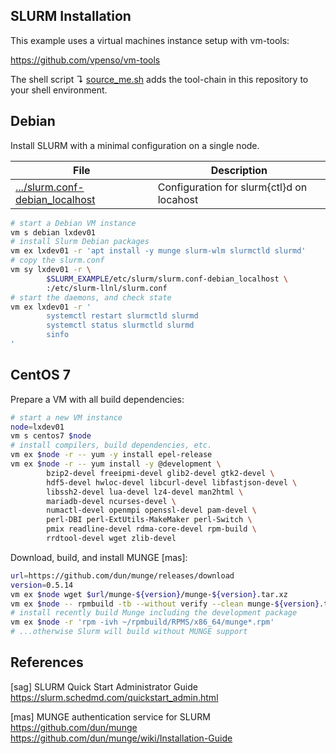## SLURM Installation

This example uses a virtual machines instance setup with vm-tools:

https://github.com/vpenso/vm-tools

The shell script ↴ [source_me.sh][0] adds the tool-chain in this repository to 
your shell environment.

## Debian

Install SLURM with a minimal configuration on a single node.

File                                 | Description
-------------------------------------|----------------------------------
[.../slurm.conf-debian_localhost][1] | Configuration for slurm{ctl}d on locahost 

```bash
# start a Debian VM instance
vm s debian lxdev01
# install Slurm Debian packages
vm ex lxdev01 -r 'apt install -y munge slurm-wlm slurmctld slurmd'
# copy the slurm.conf
vm sy lxdev01 -r \
        $SLURM_EXAMPLE/etc/slurm/slurm.conf-debian_localhost \
        :/etc/slurm-llnl/slurm.conf
# start the daemons, and check state
vm ex lxdev01 -r '
        systemctl restart slurmctld slurmd
        systemctl status slurmctld slurmd
        sinfo
'
```

## CentOS 7

Prepare a VM with all build dependencies:

```bash
# start a new VM instance
node=lxdev01
vm s centos7 $node
# install compilers, build dependencies, etc.
vm ex $node -r -- yum -y install epel-release
vm ex $node -r -- yum install -y @development \
        bzip2-devel freeipmi-devel glib2-devel gtk2-devel \
        hdf5-devel hwloc-devel libcurl-devel libfastjson-devel \
        libssh2-devel lua-devel lz4-devel man2html \
        mariadb-devel ncurses-devel \
        numactl-devel openmpi openssl-devel pam-devel \
        perl-DBI perl-ExtUtils-MakeMaker perl-Switch \
        pmix readline-devel rdma-core-devel rpm-build \
        rrdtool-devel wget zlib-devel
```

Download, build, and install MUNGE [mas]:

```bash
url=https://github.com/dun/munge/releases/download
version=0.5.14
vm ex $node wget $url/munge-${version}/munge-${version}.tar.xz
vm ex $node -- rpmbuild -tb --without verify --clean munge-${version}.tar.xz
# install recently build Munge including the development package
vm ex $node -r 'rpm -ivh ~/rpmbuild/RPMS/x86_64/munge*.rpm'
# ...otherwise Slurm will build without MUNGE support
```

## References

[sag] SLURM Quick Start Administrator Guide  
<https://slurm.schedmd.com/quickstart_admin.html>

[mas] MUNGE authentication service for SLURM  
<https://github.com/dun/munge>  
<https://github.com/dun/munge/wiki/Installation-Guide>


[0]: source_me.sh
[1]: etc/slurm/slurm.conf-debian_localhost
[2]: docs/slurm_daemons.md

